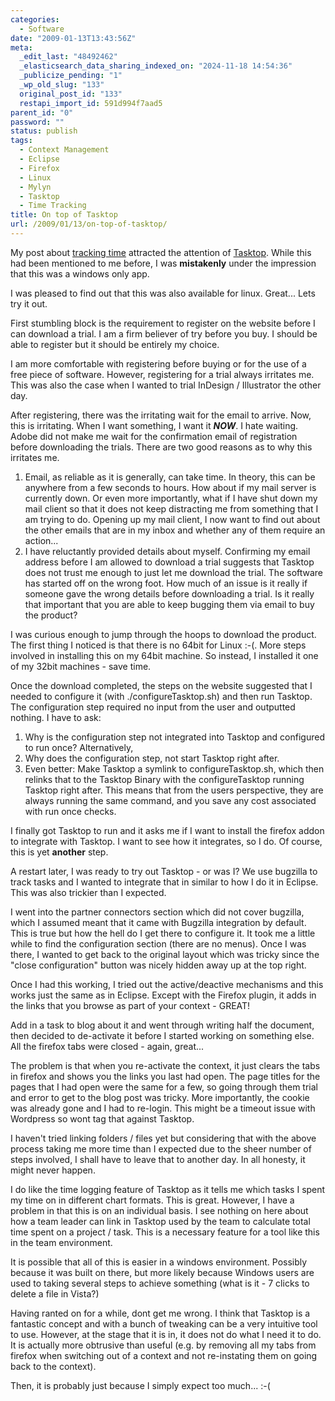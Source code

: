 ```yaml
---
categories:
  - Software
date: "2009-01-13T13:43:56Z"
meta:
  _edit_last: "48492462"
  _elasticsearch_data_sharing_indexed_on: "2024-11-18 14:54:36"
  _publicize_pending: "1"
  _wp_old_slug: "133"
  original_post_id: "133"
  restapi_import_id: 591d994f7aad5
parent_id: "0"
password: ""
status: publish
tags:
  - Context Management
  - Eclipse
  - Firefox
  - Linux
  - Mylyn
  - Tasktop
  - Time Tracking
title: On top of Tasktop
url: /2009/01/13/on-top-of-tasktop/
---
```


My post about
[tracking time](http://drone-ah.com/2008/12/13/your-time/ "Your Time [words on sand]")
attracted the attention of [Tasktop](http://tasktop.com/ "Tasktop"). While this
had been mentioned to me before, I was **mistakenly** under the impression that
this was a windows only app.

I was pleased to find out that this was also available for linux. Great\... Lets
try it out.

First stumbling block is the requirement to register on the website before I can
download a trial. I am a firm believer of try before you buy. I should be able
to register but it should be entirely my choice.

I am more comfortable with registering before buying or for the use of a free
piece of software. However, registering for a trial always irritates me. This
was also the case when I wanted to trial InDesign / Illustrator the other day.

<!--more-->

After registering, there was the irritating wait for the email to arrive. Now,
this is irritating. When I want something, I want it **_NOW_**. I hate waiting.
Adobe did not make me wait for the confirmation email of registration before
downloading the trials. There are two good reasons as to why this irritates me.

1.  Email, as reliable as it is generally, can take time. In theory, this can be
    anywhere from a few seconds to hours. How about if my mail server is
    currently down. Or even more importantly, what if I have shut down my mail
    client so that it does not keep distracting me from something that I am
    trying to do. Opening up my mail client, I now want to find out about the
    other emails that are in my inbox and whether any of them require an
    action\...
2.  I have reluctantly provided details about myself. Confirming my email
    address before I am allowed to download a trial suggests that Tasktop does
    not trust me enough to just let me download the trial. The software has
    started off on the wrong foot. How much of an issue is it really if someone
    gave the wrong details before downloading a trial. Is it really that
    important that you are able to keep bugging them via email to buy the
    product?

I was curious enough to jump through the hoops to download the product. The
first thing I noticed is that there is no 64bit for Linux :-(. More steps
involved in installing this on my 64bit machine. So instead, I installed it one
of my 32bit machines - save time.

Once the download completed, the steps on the website suggested that I needed to
configure it (with ./configureTasktop.sh) and then run Tasktop. The
configuration step required no input from the user and outputted nothing. I have
to ask:

1.  Why is the configuration step not integrated into Tasktop and configured to
    run once? Alternatively,
2.  Why does the configuration step, not start Tasktop right after.
3.  Even better: Make Tasktop a symlink to configureTasktop.sh, which then
    relinks that to the Tasktop Binary with the configureTasktop running Tasktop
    right after. This means that from the users perspective, they are always
    running the same command, and you save any cost associated with run once
    checks.

I finally got Tasktop to run and it asks me if I want to install the firefox
addon to integrate with Tasktop. I want to see how it integrates, so I do. Of
course, this is yet **another** step.

A restart later, I was ready to try out Tasktop - or was I? We use bugzilla to
track tasks and I wanted to integrate that in similar to how I do it in Eclipse.
This was also trickier than I expected.

I went into the partner connectors section which did not cover bugzilla, which I
assumed meant that it came with Bugzilla integration by default. This is true
but how the hell do I get there to configure it. It took me a little while to
find the configuration section (there are no menus). Once I was there, I wanted
to get back to the original layout which was tricky since the \"close
configuration\" button was nicely hidden away up at the top right.

Once I had this working, I tried out the active/deactive mechanisms and this
works just the same as in Eclipse. Except with the Firefox plugin, it adds in
the links that you browse as part of your context - GREAT!

Add in a task to blog about it and went through writing half the document, then
decided to de-activate it before I started working on something else. All the
firefox tabs were closed - again, great\...

The problem is that when you re-activate the context, it just clears the tabs in
firefox and shows you the links you last had open. The page titles for the pages
that I had open were the same for a few, so going through them trial and error
to get to the blog post was tricky. More importantly, the cookie was already
gone and I had to re-login. This might be a timeout issue with Wordpress so wont
tag that against Tasktop.

I haven\'t tried linking folders / files yet but considering that with the above
process taking me more time than I expected due to the sheer number of steps
involved, I shall have to leave that to another day. In all honesty, it might
never happen.

I do like the time logging feature of Tasktop as it tells me which tasks I spent
my time on in different chart formats. This is great. However, I have a problem
in that this is on an individual basis. I see nothing on here about how a team
leader can link in Tasktop used by the team to calculate total time spent on a
project / task. This is a necessary feature for a tool like this in the team
environment.

It is possible that all of this is easier in a windows environment. Possibly
because it was built on there, but more likely because Windows users are used to
taking several steps to achieve something (what is it - 7 clicks to delete a
file in Vista?)

Having ranted on for a while, dont get me wrong. I think that Tasktop is a
fantastic concept and with a bunch of tweaking can be a very intuitive tool to
use. However, at the stage that it is in, it does not do what I need it to do.
It is actually more obtrusive than useful (e.g. by removing all my tabs from
firefox when switching out of a context and not re-instating them on going back
to the context).

Then, it is probably just because I simply expect too much\... :-(
